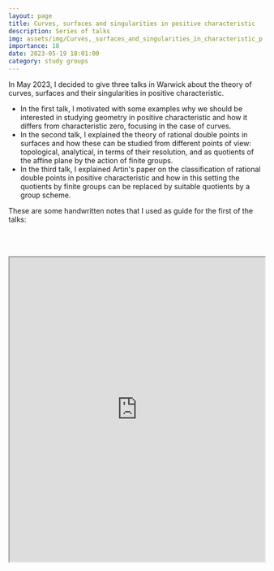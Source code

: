 ```yaml
---
layout: page
title: Curves, surfaces and singularities in positive characteristic 
description: Series of talks
img: assets/img/Curves,_surfaces_and_singularities_in_characteristic_p.png
importance: 18
date: 2023-05-19 18:01:00
category: study groups
---
```


In May 2023, I decided to give three talks in Warwick about the theory of curves, surfaces and their singularities in positive characteristic. 

<ul>
<li>In the first talk, I motivated with some examples why we should be interested in studying geometry in positive characteristic and how it differs from characteristic zero, focusing in the case of curves.</li>

<li>In the second talk, I explained the theory of rational double points in surfaces and how these can be studied from different points of view: topological, analytical, in terms of their resolution, and as quotients of the affine plane by the action of finite groups.</li>

<li>In the third talk, I explained Artin's paper on the classification of rational double points in positive characteristic and how in this setting the quotients by finite groups can be replaced by suitable quotients by a group scheme.</li>
</ul>


These are some handwritten notes that I used as guide for the first of the talks:


<div style="padding-bottom: 100px; padding-top: 50px;">
<iframe src="https://drive.google.com/file/d/1d_JHWbtdJm8_heQpehHAWLuyfwP13VFV/preview" width="100%" height="600px" allow="autoplay"></iframe>
</div>
